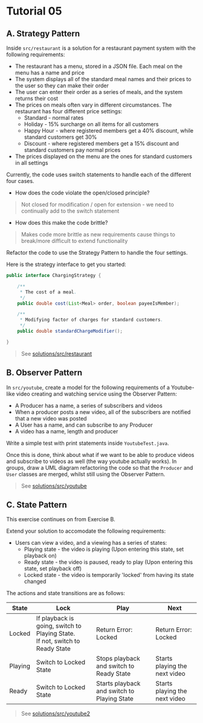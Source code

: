 # Tutorial 05

## A. Strategy Pattern

Inside `src/restaurant` is a solution for a restaurant payment system with the following requirements:

* The restaurant has a menu, stored in a JSON file. Each meal on the menu has a name and price
* The system displays all of the standard meal names and their prices to the user so they can make their order
* The user can enter their order as a series of meals, and the system returns their cost
* The prices on meals often vary in different circumstances. The restaurant has four different price settings:
    * Standard - normal rates
    * Holiday - 15% surcharge on all items for all customers
    * Happy Hour - where registered members get a 40% discount, while standard customers get 30%
    * Discount - where registered members get a 15% discount and standard customers pay normal prices
* The prices displayed on the menu are the ones for standard customers in all settings

Currently, the code uses switch statements to handle each of the different four cases.
* How does the code violate the open/closed principle?
> Not closed for modification / open for extension - we need to continually add to the switch statement
* How does this make the code brittle?
> Makes code more brittle as new requirements cause things to break/more difficult to extend functionality

Refactor the code to use the Strategy Pattern to handle the four settings.

Here is the strategy interface to get you started:

```java
public interface ChargingStrategy {

    /**
     * The cost of a meal.
     */
    public double cost(List<Meal> order, boolean payeeIsMember);

    /**
     * Modifying factor of charges for standard customers.
     */
    public double standardChargeModifier();

}
```
> See [solutions/src/restaurant](/tutorials/tute05/solutions/src/restaurant)


## B. Observer Pattern

In `src/youtube`, create a model for the following requirements of a Youtube-like video creating and watching service using the Observer Pattern:
* A Producer has a name, a series of subscribers and videos
* When a producer posts a new video, all of the subscribers are notified that a new video was posted
* A User has a name, and can subscribe to any Producer
* A video has a name, length and producer

Write a simple test with print statements inside `YoutubeTest.java`.

Once this is done, think about what if we want to be able to produce videos and subscribe to videos as well (the way youtube actually works). In groups, draw a UML diagram refactoring the code so that the `Producer` and `User` classes are merged, whilst still using the Observer Pattern.
> See [solutions/src/youtube](/tutorials/tute05/solutions/src/youtube)

## C. State Pattern

This exercise continues on from Exercise B.

Extend your solution to accomodate the following requirements:

* Users can view a video, and a viewing has a series of states:
    * Playing state - the video is playing (Upon entering this state, set playback on)
    * Ready state - the video is paused, ready to play (Upon entering this state, set playback off)
    * Locked state - the video is temporarily 'locked' from having its state changed

The actions and state transitions are as follows:

| State      | Lock       | Play  | Next      |
| -----      | -------       | -------       | ----      |
| Locked     | If playback is going, switch to Playing State. <br> If not, switch to Ready State | Return Error: Locked | Return Error: Locked |
| Playing    | Switch to Locked State | Stops playback and switch to Ready State | Starts playing the next video |
| Ready      | Switch to Locked State | Starts playback and switch to Playing State | Starts playing the next video |
> See [solutions/src/youtube2](/tutorials/tute05/solutions/src/youtube2)